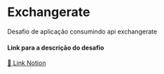 # Exchangerate
Desafio de aplicação consumindo api exchangerate

#### Link para a descrição do desafio
<a href="https://www.notion.so/Teste-pr-tico-86994d2a7e714ab5a11778849838d969"> :page_facing_up: Link Notion</a>
